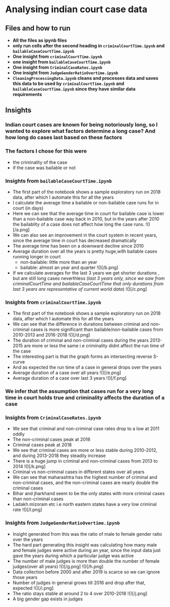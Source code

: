 # **Analysing indian court case data**

## **Files and how to run**
- **All the files as ipynb files**
- **only run cells after the second heading in `criminalCourtTime.ipynb` and `bailableCaseCourtTime.ipynb`**
- **One insight from `criminalCourtTime.ipynb`** 
- **one insight from `bailableCaseCourtTime.ipynb`**
- **One insight from `CriminalCaseRates.ipynb`**
- **One insight from `JudgeGenderRatioOvertime.ipynb`**
- **`CleaningProcessingData.ipynb` cleans and processes data and saves this data to be used by `criminalCourtTime.ipynb` and `bailableCaseCourtTime.ipynb` since they have similar data requirements**

## **Insights**

### **Indian court cases are known for being notoriously long, so I wanted to explore what factors determine a long case? And how long do cases last based on these factors**

### **The factors I chose for this were** 
- the criminality of the case
- if the case was bailable or not

### **Insights from `bailableCaseCourtTime.ipynb`**
- The first part of the notebook shows a sample exploratory run on 2018 data, after which I automate this for all the years
- I calculate the average time a bailable or non-bailable case runs for in court (in days)
- Here we can see that the average time in court for bailable case is lower than a non-bailable case way back in 2010, but in the years after 2010 the bailablity of a case does not affect how long the case runs.
!()[/a.png]
- We can also see an improvement in the court system in recent years, since the average time in court has decreased dramatically
- The average time has been on a downward decline since 2010
- Average duration over all the years is pretty huge,with bailable cases running longer in court 
    - non-bailable: little more than an year
    - bailable: almost an year and quarter
!()[/b.png]
- If we calculate averages for the last 3 years we get shorter durations , but are still long cases neverthless
(_last 3 years only, since we saw from criminalCourtTime and bailableCaseCourtTime that
only durations from last 3 years are representative of current world data_)
!()[/c.png]

### **Insights from `criminalCourtTime.ipynb`**
- The first part of the notebook shows a sample exploratory run on 2018 data, after which I automate this for all the years
- We can see that the difference in durations between criminal and non-criminal cases is more significant than bailable/non-bailable cases from 2010-2013 and 2016-2018
!()[/d.png]
- The duration of criminal and non-criminal cases during the years 2013-2015 are more or less the same i.e criminality didnt affect the run time of the case
- The interesting part is that the graph forms an intersecting reverse S-curve
- And as expected the run time of a case in general drops over the years
- Average duration of a case over all years
!()[/e.png]
- Average duration of a case over last 3 years
!()[/f.png]

### **We infer that the assumption that cases run for a very long time in court holds true and criminality affects the duration of a case**

### **Insights from `CriminalCaseRates.ipynb`**
- We see that criminal and non-criminal case rates drop to a low at 2011 oddly
- The non-criminal cases peak at 2016
- Criminal cases peak at 2018
- We see that criminal cases are more or less stable during 2010-2012, and during 2013-2018 they steadily increase
- There is a huge jump in criminal and non-criminal cases from 2013 to 2014
!()[/k.png]
- Criminal vs non-criminal cases in different states over all years
- We can see that maharashtra has the highest number of criminal and non-criminal cases, and the non-criminal cases are nearly double the criminal cases
- Bihar and jharkhand seem to be the only states with more criminal cases than non-criminal cases
- Ladakh.mizoram etc i.e north eastern states have a very low criminal rate
!()[/l.png]


### **Insights from `JudgeGenderRatioOvertime.ipynb`**
- Insight generated from this was the ratio of male to female gender ratio over the years
- The hard part generating this insight was calculating how many male and female judges were active during an year, since the input data just gave the years during which a particular judge was active
- The number of male judges is more than double the number of female judges(over all years)
!()[/g.png]
!()[/h.png]
- Data collection before 2000 and after 2019 is scarce so we can ignore those years
- Number of judges in general grows till 2016 and drop after that, expected
!()[/i.png]
- The ratio stays stable at around 2 to 4 over 2010-2018 
!()[/j.png]
- A big gender gap exists in judges



